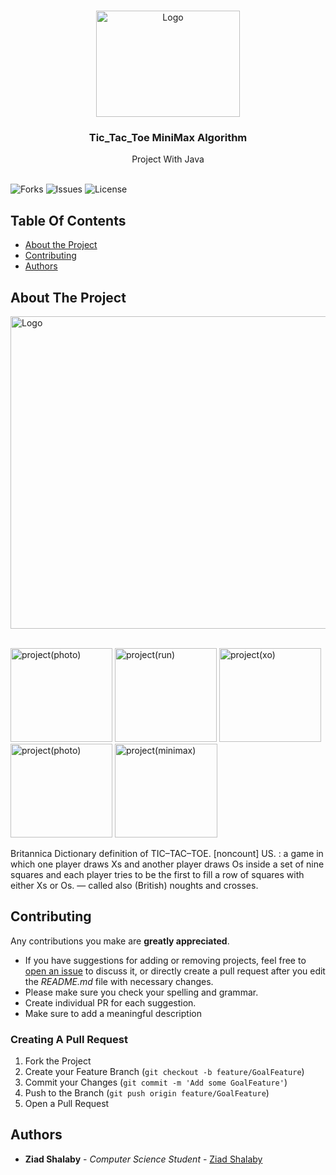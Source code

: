 

<br/>
<p align="center">
  <a href="https://github.com/ZeadShalaby/Tic_Tac_Toe">
    <img src="https://i.imgur.com/k91MgZu.png" alt="Logo" width="230" height="170">
  </a>
  

<h3 align="center">Tic_Tac_Toe MiniMax Algorithm </h3>
  <p align="center">
    Project With Java 
    <br/>
    <br/>
  </p>


![Forks](https://img.shields.io/github/forks/ZeadShalaby/Tic_Tac_Toe?style=social) ![Issues](https://img.shields.io/github/issues/ZeadShalaby/Tic_Tac_Toe) ![License](https://img.shields.io/github/license/ZeadShalaby/Tic_Tac_Toe)

## Table Of Contents

* [About the Project](#about-the-project)
* [Contributing](#contributing)
* [Authors](#authors)

## About The Project


 <img src="https://i.imgur.com/TVFzCiG.png" alt="Logo" width="900" height="500">
 <br/>
 <br/>

<p >
 <img src="https://i.imgur.com/ifa3gHp.png" alt="project(photo)" width="163" height="150">
 <img src="https://i.imgur.com/Wv0QW1q.png" alt="project(run)" width="163" height="150">
 <img src="https://i.imgur.com/G5VTOlv.png" alt="project(xo)" width="163" height="150">
 <img src="https://i.imgur.com/97qUk8C.png" alt="project(photo)" width="163" height="150">
 <img src="https://i.imgur.com/AnAL3i6.png" alt="project(minimax)" width="164" height="150">

</p>

Britannica Dictionary definition of TIC–TAC–TOE. [noncount] US. : a game in which one player draws Xs and another player draws Os inside a set of nine squares and each player tries to be the first to fill a row of squares with either Xs or Os. — called also (British) noughts and crosses.


## Contributing

Any contributions you make are **greatly appreciated**.

* If you have suggestions for adding or removing projects, feel free
  to [open an issue](https://github.com/ZeadShalaby/Tic_Tac_Toe/issues/new) to discuss it, or directly
  create a pull request after you edit the *README.md* file with necessary changes.
* Please make sure you check your spelling and grammar.
* Create individual PR for each suggestion.
* Make sure to add a meaningful description

### Creating A Pull Request

1. Fork the Project
2. Create your Feature Branch (`git checkout -b feature/GoalFeature`)
3. Commit your Changes (`git commit -m 'Add some GoalFeature'`)
4. Push to the Branch (`git push origin feature/GoalFeature`)
5. Open a Pull Request

## Authors

* **Ziad Shalaby** - *Computer Science Student* - [Ziad Shalaby](https://github.com/ZeadShalaby)


